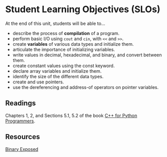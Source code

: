 # Student Learning Objectives (SLOs)

At the end of this unit, students will be able to...

-   describe the process of **compilation** of a program.
-   perform basic I/O using `cout` and `cin`, with `<<` and `>>`.
-   create **variables** of various data types and initialize them.
-   articulate the importance of initializing variables.
-   write values in decimal, hexadecimal, and binary, and convert between them.
-   create constant values using the const keyword.
-   declare array variables and initialize them.
-   identify the size of the different data types.
-   create and use pointers.
-   use the dereferencing and address-of operators on pointer variables.


## Readings

Chapters 1, 2, and Sections 5.1, 5.2 of the book [C++ for Python Programmers](https://runestone.academy/runestone/books/published/cpp4python/index.html).

## Resources

[Binary Exposed](https://integer.exposed/#0x0008)